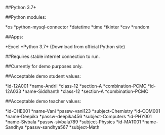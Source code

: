 ##Python 3.7+

##Python modules:

*os
*python-mysql-connector
*datetime
*time
*tkinter
*csv
*random

##Apps:

*Excel
*Python 3.7+ (Download from official Python site)

##Requires stable internet connection to run.

##Currently for demo purposes only.

##Acceptable demo student values:

*id-12A001
 *name-Andril
 *class-12
 *section-A
 *combination-PCMC
*id-12A033
 *name-Siddhanth
 *class-12
 *section-A
 *combination-PCMC
 

##Acceptable demo teacher values:

*id-CHE001
 *name-Vani
 *passw-vani123
 *subject-Chemistry
*id-COM001
 *name-Deepika
 *passw-deepika456
 *subject-Computers
*id-PHY001
 *name-Sivbala
 *passw-sivbala789
 *subject-Physics
*id-MAT001
 *name-Sandhya
 *passw-sandhya567
 *subject-Math
